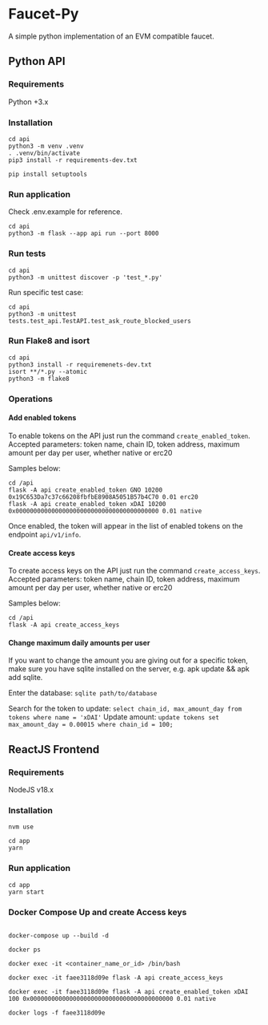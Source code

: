 # Faucet-Py

A simple python implementation of an EVM compatible faucet.

## Python API

### Requirements

Python +3.x

### Installation

```
cd api
python3 -m venv .venv
. .venv/bin/activate
pip3 install -r requirements-dev.txt

pip install setuptools
```

### Run application

Check .env.example for reference.

```
cd api
python3 -m flask --app api run --port 8000
```

### Run tests

```
cd api
python3 -m unittest discover -p 'test_*.py'
```

Run specific test case:

```
cd api
python3 -m unittest tests.test_api.TestAPI.test_ask_route_blocked_users
```

### Run Flake8 and isort

```
cd api
python3 install -r requiremenets-dev.txt
isort **/*.py --atomic
python3 -m flake8
```

### Operations

#### Add enabled tokens

To enable tokens on the API just run the command `create_enabled_token`.
Accepted parameters: token name, chain ID, token address, maximum amount per day per user, whether native or erc20

Samples below:

```
cd /api
flask -A api create_enabled_token GNO 10200 0x19C653Da7c37c66208fbfbE8908A5051B57b4C70 0.01 erc20
flask -A api create_enabled_token xDAI 10200 0x0000000000000000000000000000000000000000 0.01 native
```

Once enabled, the token will appear in the list of enabled tokens on the endpoint `api/v1/info`.

#### Create access keys

To create access keys on the API just run the command `create_access_keys`.
Accepted parameters: token name, chain ID, token address, maximum amount per day per user, whether native or erc20

Samples below:

```
cd /api
flask -A api create_access_keys
```


#### Change maximum daily amounts per user

If you want to change the amount you are giving out for a specific token, make sure you have sqlite
installed on the server, e.g. apk update && apk add sqlite.

Enter the database: `sqlite path/to/database`

Search for the token to update: `select chain_id, max_amount_day from tokens where name = 'xDAI'`
Update amount: `update tokens set max_amount_day = 0.00015 where chain_id = 100;`

## ReactJS Frontend

### Requirements

NodeJS v18.x

### Installation

```
nvm use

cd app
yarn
```

### Run application

```
cd app
yarn start
```


### Docker Compose Up and create Access keys

```

docker-compose up --build -d

docker ps

docker exec -it <container_name_or_id> /bin/bash

docker exec -it faee3118d09e flask -A api create_access_keys

docker exec -it faee3118d09e flask -A api create_enabled_token xDAI 100 0x0000000000000000000000000000000000000000 0.01 native

docker logs -f faee3118d09e

```

